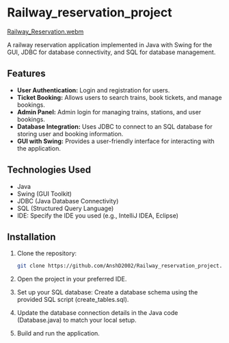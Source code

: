 # Railway_reservation_project

[Railway_Reservation.webm](https://github.com/AnshD2002/Railway_reservation_project/assets/89890890/6af19873-1cb0-4b4a-8273-fce0ce53acd2)

A railway reservation application implemented in Java with Swing for the GUI, JDBC for database connectivity, and SQL for database management.

## Features

- **User Authentication:** Login and registration for users.
- **Ticket Booking:** Allows users to search trains, book tickets, and manage bookings.
- **Admin Panel:** Admin login for managing trains, stations, and user bookings.
- **Database Integration:** Uses JDBC to connect to an SQL database for storing user and booking information.
- **GUI with Swing:** Provides a user-friendly interface for interacting with the application.

## Technologies Used

- Java
- Swing (GUI Toolkit)
- JDBC (Java Database Connectivity)
- SQL (Structured Query Language)
- IDE: Specify the IDE you used (e.g., IntelliJ IDEA, Eclipse)

## Installation

1. Clone the repository:
   ```bash
   git clone https://github.com/AnshD2002/Railway_reservation_project.git
2. Open the project in your preferred IDE.

3. Set up your SQL database:
   Create a database schema using the provided SQL script (create_tables.sql).

5. Update the database connection details in the Java code (Database.java) to match your local setup.

6. Build and run the application.

